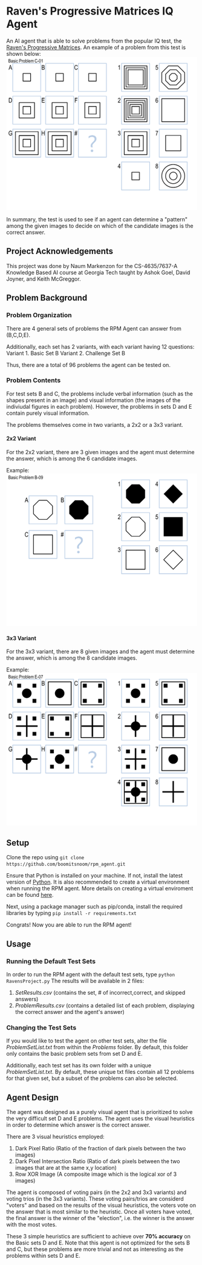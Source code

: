# Raven's Progressive Matrices IQ Agent
An AI agent that is able to solve problems from the popular IQ test, the [Raven's Progressive Matrices](https://en.wikipedia.org/wiki/Raven%27s_Progressive_Matrices). An example of a problem from this test is shown below:
![RPM_example](Images/RPM_example.PNG)

In summary, the test is used to see if an agent can determine a "pattern" among the given images to decide on which of the candidate images is the correct answer.


## Project Acknowledgements
This project was done by Naum Markenzon for the CS-4635/7637-A Knowledge Based AI course at Georgia Tech taught by Ashok Goel, David Joyner, and Keith McGreggor.

## Problem Background
### Problem Organization
There are 4 general sets of problems the RPM Agent can answer from (B,C,D,E).

Additionally, each set has 2 variants, with each variant having 12 questions:
Variant 1. Basic Set B
Variant 2. Challenge Set B

Thus, there are a total of 96 problems the agent can be tested on.

### Problem Contents
For test sets B and C, the problems include verbal information (such as the shapes present in an image) and visual information (the images of the indiviudal figures in each problem). However, the problems in sets D and E contain purely visual information.

The problems themselves come in two variants, a 2x2 or a 3x3 variant. 

#### 2x2 Variant

For the 2x2 variant, there are 3 given images and the agent must determine the answer, which is among the 6 candidate images.

Example:
![2x2_example](Images/2x2_example.PNG)

#### 3x3 Variant

For the 3x3 variant, there are 8 given images and the agent must determine the answer, which is among the 8 candidate images.

Example:
![3x3_example](Images/3x3_example.PNG)

## Setup
Clone the repo using `git clone https://github.com/boomitsnoom/rpm_agent.git`

Ensure that Python is installed on your machine. If not, install the latest version of [Python](https://www.python.org/downloads/). It is also recommended to create a virtual environment when running the RPM agent. More details on creating a virtual enviroment can be found [here](https://docs.python-guide.org/dev/virtualenvs/).

Next, using a package manager such as pip/conda, install the required libraries by typing `pip install -r requirements.txt`

Congrats! Now you are able to run the RPM agent!

## Usage
### Running the Default Test Sets
In order to run the RPM agent with the default test sets, type `python RavensProject.py`
The results will be available in 2 files:
1. *SetResults.csv* (contains the set, # of incorrect,correct, and skipped answers)
2. *ProblemResults.csv* (contains a detailed list of each problem, displaying the correct answer and the agent's answer)

### Changing the Test Sets
If you would like to test the agent on other test sets, alter the file *ProblemSetList.txt* from within the *Problems* folder. By default, this folder only contains the basic problem sets from set D and E.

Additionally, each test set has its own folder with a unique *ProblemSetList.txt*.  By default, these unique txt files contain all 12 problems for that given set, but a subset of the problems can also be selected.

## Agent Design
The agent was designed as a purely visual agent that is prioritized to solve the very difficult set D and E problems. The agent uses the visual heuristics in order to determine which answer is the correct answer.

There are 3 visual heuristics employed:
1. Dark Pixel Ratio (Ratio of the fraction of dark pixels between the two images)
2. Dark Pixel Intersection Ratio (Ratio of dark pixels between the two images that are at the same x,y location)
3. Row XOR Image (A composite image which is the logical xor of 3 images)

The agent is composed of voting pairs (in the 2x2 and 3x3 variants) and voting trios (in the 3x3 variants). These voting pairs/trios are considerd "voters" and based on the results of the visual heuristics, the voters vote on the answer that is most similar to the heuristic. Once all voters have voted, the final answer is the winner of the "election", i.e. the winner is the answer with the most votes.

These 3 simple heuristics are sufficient to achieve over **70% accuracy** on the Basic sets D and E. Note that this agent is not optimized for the sets B and C, but these problems are more trivial and not as interesting as the problems within sets D and E.
